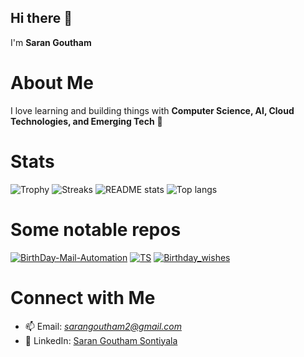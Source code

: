 ## Hi there 👋
I'm **Saran Goutham**

# About Me
I love learning and building things with **Computer Science, AI, Cloud Technologies, and Emerging Tech** 🚀  

# Stats
![Trophy](https://github-profile-trophy.vercel.app/?username=SaranGoutham&theme=onedark)
![Streaks](https://github-readme-streak-stats.herokuapp.com?user=SaranGoutham&theme=onedark)
![README stats](https://github-readme-stats.vercel.app/api?username=SaranGoutham&layout=compact&count_private=true&show_icons=true&include_all_commits=true&theme=onedark)
![Top langs](https://github-readme-stats.vercel.app/api/top-langs/?username=SaranGoutham&layout=compact&langs_count=10&theme=onedark)



 # Some notable repos
[![BirthDay-Mail-Automation](https://github-readme-stats.vercel.app/api/pin/?username=SaranGoutham&repo=BirthDay-Mail-Automation&show_owner=true&theme=onedark)](https://github.com/SaranGoutham/BirthDay-Mail-Automation)
[![TS](https://github-readme-stats.vercel.app/api/pin/?username=SaranGoutham&repo=TS&show_owner=true&theme=onedark)](https://github.com/SaranGoutham/TS)
[![Birthday_wishes](https://github-readme-stats.vercel.app/api/pin/?username=SaranGoutham&repo=Birthday_wishes&show_owner=true&theme=onedark)](https://github.com/SaranGoutham/Birthday_wishes)
<!--[![godns](https://github-readme-stats.vercel.app/api/pin/?username=NrdyBhu1&repo=godns&show_owner=true&theme=onedark)](https://github.com/NrdyBhu1/godns)
[![Atlas-Jekyll-Theme](https://github-readme-stats.vercel.app/api/pin/?username=NrdyBhu1&repo=atlas-jekyll-theme&show_owner=true&theme=onedark)](https://github.com/NrdyBhu1/atlas-jekyll-theme)
[![Urlon](https://github-readme-stats.vercel.app/api/pin/?username=NrdyBhu1&repo=urlon&show_owner=true&theme=onedark)](https://github.com/NrdyBhu1/urlon)

# Some Contributions
[![COGE](https://github-readme-stats.vercel.app/api/pin/?username=NrdyBhu1&repo=COGE&show_owner=true&theme=onedark)](https://github.com/NrdyBhu1/COGE)
[![BFZip](https://github-readme-stats.vercel.app/api/pin/?username=NrdyBhu1&repo=BFZip&show_owner=true&theme=onedark)](https://github.com/NrdyBhu1/BFZip)
[![PYMon](https://github-readme-stats.vercel.app/api/pin/?username=NrdyBhu1&repo=py-mon&show_owner=true&theme=onedark)](https://github.com/NrdyBhu1/py-mon)
[![The2020CoderBot](https://github-readme-stats.vercel.app/api/pin/?username=NrdyBhu1&repo=The2020CoderBot&show_owner=true&theme=onedark)](https://github.com/NrdyBhu1/The2020CoderBot)

# My dotfiles
[![DotFiles](https://github-readme-stats.vercel.app/api/pin/?username=NrdyBhu1&repo=dotfiles&show_owner=true&theme=onedark)](https://github.com/NrdyBhu1/dotfiles) -->

# Connect with Me
- 📫 Email: *sarangoutham2@gmail.com*  
- <div class="badge-base LI-profile-badge" data-locale="en_US" data-size="medium" data-theme="dark" data-type="VERTICAL" data-vanity="sontiyala-saran-goutham" data-version="v1">💼 LinkedIn: <a class="badge-base__link LI-simple-link" href="https://in.linkedin.com/in/sontiyala-saran-goutham?trk=profile-badge">Saran Goutham Sontiyala</a></div>
              
